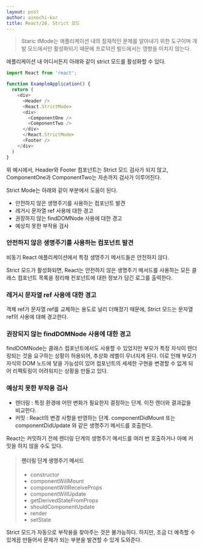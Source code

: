 ```yaml
---
layout: post
author: ainochi-kor
title: React/28. Strict 모드
---
```


> Staric tMode는 애플리케이션 내의 잠재적인 문제를 알아내기 위한 도구이며 개발 모드에서만 활성화되기 때문에 프로덕션 빌드에서는 영향을 미치지 않는다.

애플리케이션 내 어디서든지 아래와 같이 strict 모드를 활성화할 수 있다.

``` js
import React from 'react';

function ExampleApplication() {
  return (
    <div>
      <Header />
      <React.StrictMode>
      <div>
        <ComponentOne />
        <ComponentTwo />
      </div>
      </React.StrictMode>
      <Footer />
    </div>
  )
}
```

위 예시에서, Header와 Footer 컴포넌트는 Strict 모드 검사가 되지 않고, ComponentOne과 ComponentTwo는 자손까지 검사가 이루어진다.  
  
Strict Mode는 아래와 같이 부분에서 도움이 된다.

- 안전하지 않은 생명주기를 사용하는 컴포넌트 발견
- 레거시 문자열 ref 사용에 대한 경고
- 권장하지 않는 findDOMNode 사용에 대한 경고
- 예상치 못한 부작용 검사

### 안전하지 않은 생명주기를 사용하는 컴포넌트 발견

비동기 React 애플리케이션에서 특정 생명주기 메서드들은 안전하지 않다.  
  
Strict 모드가 활성화되면, React는 안전하지 않은 생명주기 메서드를 사용하는 모든 클래스 컴포넌트 목록을 정리해 컨포넌트에 대한 정보가 담긴 로그를 출력한다.

### 레거시 문자열 ref 사용에 대한 경고

객체 ref가 문자열 ref를 교체하는 용도로 널리 더해졌기 때문에, Strict 모드는 문자열 ref의 사용에 대해 경고한다.

### 권장되지 않는 findDOMNode 사용에 대한 경고

findDOMNode는 클래스 컴포넌트에서도 사용할 수 있었지만 부모가 특정 자식이 렌더링되는 것을 요구하는 상황이 허용되어, 추상화 레벨이 무너지게 된다. 이로 인해 부모가 자식의 DOM 노드에 닿을 가능성이 있어 컴포넌트의 세세한 구현을 변경할 수 없게 되어 리팩토링이 어려워지는 상황을 만들고 있다.

### 예상치 못한 부작용 검사

- 렌더링 : 특정 환경에 어떤 변화가 필요한지 결정하는 단계. 이전 렌더와 결과값을 비교한다.
- 커밋 : React의 변경 사항을 반영하는 단계. componentDidMount 또는 componentDidUpdate 와 같은 생명주기 메서드를 호출한다.  
  
React는 커밋하기 전에 렌더링 단계의 생명주기 메서드를 여러 번 호출하거나 아예 커밋을 하지 않을 수도 있다.

> #### 렌더링 단계 생명주기 메서드
> - constructor
> - componentWillMount
> - componentWillReceiveProps
> - componentWillUpdate
> - getDerivedStateFromProps
> - shouldComponentUpdate
> - render
> - setState

Strict 모드가 자동으로 부작용을 찾아주는 것은 불가능하다. 하지만, 조금 더 예측할 수 있게끔 만들어서 문제가 되는 부분을 발견할 수 있게 도와준다.